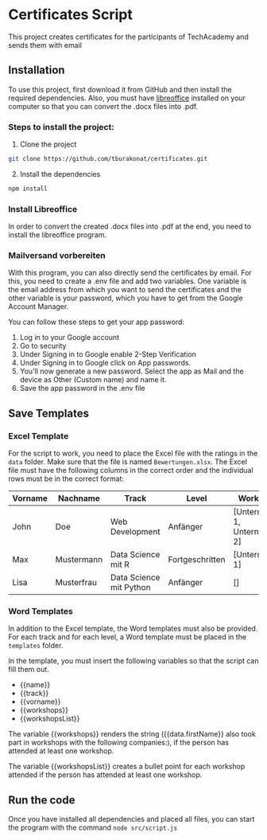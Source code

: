 # Certificates Script

This project creates certificates for the participants of TechAcademy and sends them with email

## Installation

To use this project, first download it from GitHub and then install the required dependencies. Also, you must have [libreoffice](https://de.libreoffice.org/download/download/) installed on your computer so that you can convert the .docx files into .pdf.

### Steps to install the project:

1. Clone the project

```bash
git clone https://github.com/tburakonat/certificates.git
```

2. Install the dependencies

```bash
npm install
```

### Install Libreoffice

In order to convert the created .docx files into .pdf at the end, you need to install the libreoffice program.

### Mailversand vorbereiten

With this program, you can also directly send the certificates by email. For this, you need to create a .env file and add two variables. One variable is the email address from which you want to send the certificates and the other variable is your password, which you have to get from the Google Account Manager.

You can follow these steps to get your app password:

1. Log in to your Google account
2. Go to security
3. Under Signing in to Google enable 2-Step Verification
4. Under Signing in to Google click on App passwords.
5. You'll now generate a new password. Select the app as Mail and the device as Other (Custom name) and name it.
6. Save the app password in the .env file

## Save Templates

### Excel Template

For the script to work, you need to place the Excel file with the ratings in the `data` folder. Make sure that the file is named `Bewertungen.xlsx`. The Excel file must have the following columns in the correct order and the individual rows must be in the correct format:

| Vorname | Nachname   | Track                   | Level           | Workshops                      | Email             |
| ------- | ---------- | ----------------------- | --------------- | ------------------------------ | ----------------- |
| John    | Doe        | Web Development         | Anfänger        | [Unternehmen 1, Unternehmen 2] | email@adresse.com |
| Max     | Mustermann | Data Science mit R      | Fortgeschritten | [Unternehmen 1]                | email@adresse.com |
| Lisa    | Musterfrau | Data Science mit Python | Anfänger        | []                             | email@adresse.com |

### Word Templates

In addition to the Excel template, the Word templates must also be provided. For each track and for each level, a Word template must be placed in the `templates` folder.

In the template, you must insert the following variables so that the script can fill them out.

-   {{name}}
-   {{track}}
-   {{vorname}}
-   {{workshops}}
-   {{workshopsList}}

The variable {{workshops}} renders the string ({{data.firstName}} also took part in workshops with the following companies:), if the person has attended at least one workshop.

The variable {{workshopsList}} creates a bullet point for each workshop attended if the person has attended at least one workshop.

## Run the code

Once you have installed all dependencies and placed all files, you can start the program with the command `node src/script.js`
